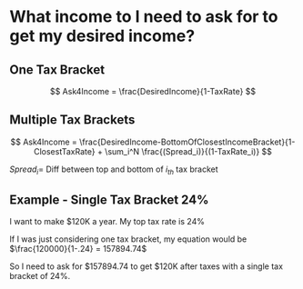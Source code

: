 # What income to I need to ask for to get my desired income?

## One Tax Bracket

$$ Ask4Income = \frac{DesiredIncome}{1-TaxRate} $$

## Multiple Tax Brackets

$$ Ask4Income = \frac{DesiredIncome-BottomOfClosestIncomeBracket}{1-ClosestTaxRate} + \sum_i^N \frac{(Spread_i)}{(1-TaxRate_i)} $$

$Spread_i  =$  Diff between top and bottom of $i_{th}$ tax bracket

## Example - Single Tax Bracket 24%

I want to make $120K a year.  My top tax rate is 24%

If I was just considering one tax bracket, my equation would be $\frac{120000}{1-.24} = 157894.74$

So I need to ask for $157894.74 to get $120K after taxes with a single tax bracket of 24%.
